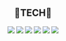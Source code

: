 <div align=center> 
   <h2>📕TECH📘</h2>
<!--    <img src="https://img.shields.io/badge/html5-E34F26?style=for-the-badge&logo=html5&logoColor=white"/> 
   <img src="https://img.shields.io/badge/css-1572B6?style=for-the-badge&logo=css3&logoColor=white"/>  -->
   <img src="https://img.shields.io/badge/react-61DAFB?style=for-the-badge&logo=react&logoColor=black"/>  
   <img src="https://img.shields.io/badge/vue-50b2bd?style=for-the-badge&logo=vue.js&logoColor=black"/>  
<!--    <img src="https://img.shields.io/badge/reactnative-61DAFB?style=for-the-badge&logo=react&logoColor=black"/>   -->
   <img src="https://img.shields.io/badge/javascript-F7DF1E?style=for-the-badge&logo=javascript&logoColor=black"/> 
   <img src="https://img.shields.io/badge/typescript-3178C6?style=for-the-badge&logo=typescript&logoColor=black"/> 
   <img src="https://img.shields.io/badge/ReactiveX-B7178C?style=for-the-badge&logo=reactivex&logoColor=black"/> 
   <img src="https://img.shields.io/badge/Nextjs-000000?style=for-the-badge&logo=Next.JS&logoColor=white"/>
<!--    <img src="https://img.shields.io/badge/redux-764ABC?style=for-the-badge&logo=redux&logoColor=purple"/>   -->
  
  <br/>
  <br/>
  <br/>


<!-- ![Anurag's GitHub stats](https://github-readme-stats.vercel.app/api?username=ParkJongho1&theme=github_dark&show_icons=true) -->
<!-- [![Top Langs](https://github-readme-stats.vercel.app/api/top-langs/?username=ParkJongho1&langs_count=10&layout=compact)]() -->


</div>




<!--
**ParkJongho1/ParkJongho1** is a ✨ _special_ ✨ repository because its `README.md` (this file) appears on your GitHub profile.

Here are some ideas to get you started:

- 🔭 I’m currently working on ...
- 🌱 I’m currently learning ...
- 👯 I’m looking to collaborate on ...
- 🤔 I’m looking for help with ...
- 💬 Ask me about ...
- 📫 How to reach me: ...
- 😄 Pronouns: ...
- ⚡ Fun fact: ...
-->
